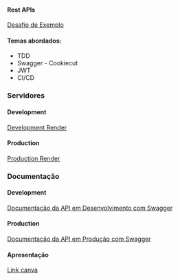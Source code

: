 #### Rest APIs
[Desafio de Exemplo](https://github.com/elvishp2006/back-end-challenge)
#### Temas abordados:
- TDD
- Swagger - Cookiecut
- JWT
- CI/CD

### Servidores
#### Development
[Development Render](https://conversor-api-development.onrender.com/)
#### Production
[Production Render](https://conversor-api.onrender.com/) 

### Documentação 
#### Development
[Documentação da API em Desenvolvimento com Swagger](https://conversor-api-development.onrender.com/swagger-ui)
#### Production
[Documentação da API em Produção com Swagger](https://conversor-api.onrender.com/swagger-ui)

#### Apresentação
[Link canva](https://www.canva.com/design/DAFftQ7lKsc/7n4lZr_U8t-d2MBJWbpvEQ/edit?utm_content=DAFftQ7lKsc&utm_campaign=designshare&utm_medium=link2&utm_source=sharebutton)